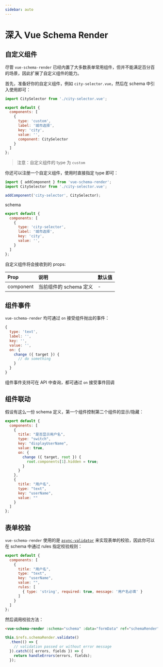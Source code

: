 ```yaml
---
sidebar: auto
---
```


# 深入 Vue Schema Render

## 自定义组件

尽管 `vue-schema-render` 已经内置了大多数表单常用组件，但并不能满足百分百的场景，因此扩展了自定义组件的能力。

首先，准备好你的自定义组件，例如 `city-selector.vue`，然后在 schema 中引入使用即可：

```js
import CitySelector from './city-selector.vue';

export default {
  components: [
    {
      type: 'custom',
      label: '城市选择',
      key: 'city',
      value: '',
      component: CitySelector
    }
  ]
};
```

> 注意：自定义组件的 type 为 `custom`

你还可以注册一个自定义组件，使用时直接指定 type 即可：

```js
import { addComponent } from 'vue-schema-render';
import CitySelector from './city-selector.vue';

addComponent('city-selector', CitySelector);
```

schema
```js
export default {
  components: [
    {
      type: 'city-selector',
      label: '城市选择',
      key: 'city',
      value: '',
    }
  ]
};
```

自定义组件将会接收到的 props:

| Prop        | 说明           | 默认值  |
|:------------- |:-------------|:-----|
| component      | 当前组件的 schema 定义 | - |

## 组件事件

`vue-schema-render` 均可通过 `on` 接受组件抛出的事件：

```js
{
  type: 'text',
  label: '',
  key: '',
  value: '',
  on: {
    change ({ target }) {
      // do something
    }
  }
}
```

组件事件支持可在 API 中查询，都可通过 `on` 接受事件回调

## 组件联动

假设有这么一份 schema 定义，第一个组件控制第二个组件的显示/隐藏：

```js
export default {
  components: [
    {
      title: "是否显示用户名",
      type: "switch",
      key: "displayUserName",
      value: true,
      on: {
        change ({ target, root }) {
          root.components[1].hidden = true;
        }
      }
    },
    {
      title: "用户名",
      type: "text",
      key: "userName",
      value: ""
    }
  ]
};
```

## 表单校验

`vue-schema-render` 使用的是 [`async-validator`](https://github.com/yiminghe/async-validator) 来实现表单的校验，因此你可以在 schema 中通过 rules 指定校验规则：

```js
export default {
  components: [
    {
      title: "用户名",
      type: "text",
      key: "userName",
      value: "",
      rules: [
        { type: 'string', required: true, message: '用户名必填' }
      ]
    }
  ]
};
```

然后调用校验方法：

```html
<vue-schema-render :schema="schema" :data="formData" ref="schemaRender"></vue-schema-render>
```

```js
this.$refs.schemaRender.validate()
  .then(() => {
    // validation passed or without error message
  }).catch(({ errors, fields }) => {
    return handleErrors(errors, fields);
  });
```